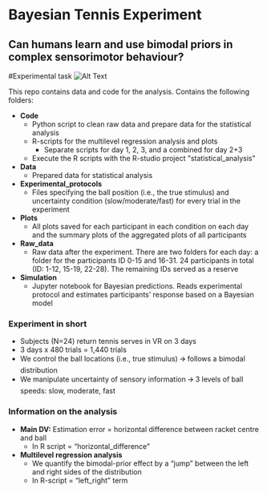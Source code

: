 # Bayesian Tennis Experiment
## Can humans learn and use bimodal priors in complex sensorimotor behaviour?
#Experimental task
![Alt Text](./task.gif)

This repo contains data and code for the analysis. Contains the following folders:

- **Code**
  - Python script to clean raw data and prepare data for the statistical analysis
  - R-scripts for the multilevel regression analysis and plots
    - Separate scripts for day 1, 2, 3, and a combined for day 2+3
  - Execute the R scripts with the R-studio project "statistical_analysis"
- **Data**
  - Prepared data for statistical analysis
- **Experimental_protocols**
  - Files specifying the ball position (i.e., the true stimulus) and uncertainty condition (slow/moderate/fast) for every trial in the experiment
- **Plots**
  - All plots saved for each participant in each condition on each day and the summary plots of the aggregated plots of all participants
- **Raw_data**
  - Raw data after the experiment. There are two folders for each day: a folder for the participants ID 0-15 and 16-31. 24 participants in total (ID: 1-12, 15-19, 22-28). The remaining IDs served as a reserve
- **Simulation**
  - Jupyter notebook for Bayesian predictions. Reads experimental protocol and estimates participants’ response based on a Bayesian model

### Experiment in short
- Subjects (N=24) return tennis serves in VR on 3 days
- 3 days x 480 trials = 1,440 trials
- We control the ball locations (i.e., true stimulus) 🡪 follows a bimodal distribution
- We manipulate uncertainty of sensory information 🡪 3 levels of ball speeds: slow, moderate, fast

### Information on the analysis
- **Main DV:** Estimation error = horizontal difference between racket centre and ball
  - In R script = “horizontal_difference”
- **Multilevel regression analysis**
  - We quantify the bimodal-prior effect by a “jump” between the left and right sides of the distribution
  - In R-script = “left_right” term
